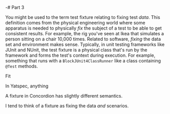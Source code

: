 
-# Part 3

You might be used to the term test fixture relating to fixing test _data_. This definition comes from the physical engineering world where some apparatus is needed to physically _fix_ the subject of a test to be able to get consistent results. For example, the rig you've seen at Ikea that simulates a person sitting on a chair 10,000 times. Related to software, _fixing_ the data set and environment makes sense. Typically, in unit testing frameworks like JUnit and NUnit, the test fixture is a physical class that's run by the framework and forms the test's context during execution. For example, something that runs with a `BlockJUnit4ClassRunner` like a class containing `@Test` methods.

Fit 

In Yatspec, anything 

A fixture in Concordion has slightly different semantics.

I tend to think of a fixture as fixing the data _and_ scenarios. 